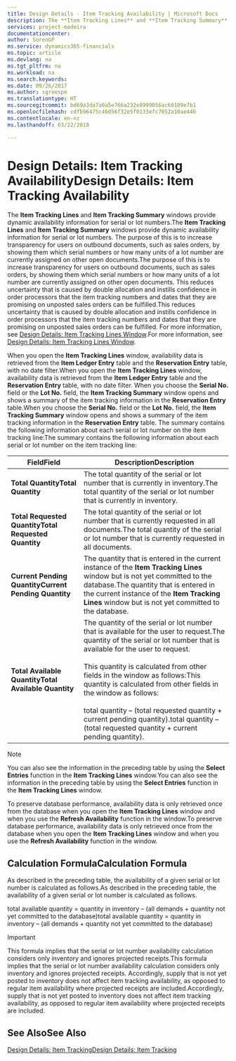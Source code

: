 ```yaml
---
title: Design Details - Item Tracking Availability | Microsoft Docs
description: The **Item Tracking Lines** and **Item Tracking Summary** windows provide dynamic availability information for serial or lot numbers. The purpose of this is to increase transparency for users on outbound documents, such as sales orders, by showing them which serial numbers or how many units of a lot number are currently assigned on other open documents. This reduces uncertainty that is caused by double allocation and instills confidence in order processors that the item tracking numbers and dates that they are promising on unposted sales orders can be fulfilled.
services: project-madeira
documentationcenter: 
author: SorenGP
ms.service: dynamics365-financials
ms.topic: article
ms.devlang: na
ms.tgt_pltfrm: na
ms.workload: na
ms.search.keywords: 
ms.date: 09/26/2017
ms.author: sgroespe
ms.translationtype: HT
ms.sourcegitcommit: bd69a3da7a0a5e766a232e8999056ac60109e7b1
ms.openlocfilehash: cdfb96475c46d56f32e5f0133efc7852a10ae446
ms.contentlocale: en-nz
ms.lasthandoff: 03/22/2018

---
```

# <a name="design-details-item-tracking-availability"></a><span data-ttu-id="87967-105">Design Details: Item Tracking Availability</span><span class="sxs-lookup"><span data-stu-id="87967-105">Design Details: Item Tracking Availability</span></span>
<span data-ttu-id="87967-106">The **Item Tracking Lines** and **Item Tracking Summary** windows provide dynamic availability information for serial or lot numbers.</span><span class="sxs-lookup"><span data-stu-id="87967-106">The **Item Tracking Lines** and **Item Tracking Summary** windows provide dynamic availability information for serial or lot numbers.</span></span> <span data-ttu-id="87967-107">The purpose of this is to increase transparency for users on outbound documents, such as sales orders, by showing them which serial numbers or how many units of a lot number are currently assigned on other open documents.</span><span class="sxs-lookup"><span data-stu-id="87967-107">The purpose of this is to increase transparency for users on outbound documents, such as sales orders, by showing them which serial numbers or how many units of a lot number are currently assigned on other open documents.</span></span> <span data-ttu-id="87967-108">This reduces uncertainty that is caused by double allocation and instills confidence in order processors that the item tracking numbers and dates that they are promising on unposted sales orders can be fulfilled.</span><span class="sxs-lookup"><span data-stu-id="87967-108">This reduces uncertainty that is caused by double allocation and instills confidence in order processors that the item tracking numbers and dates that they are promising on unposted sales orders can be fulfilled.</span></span> <span data-ttu-id="87967-109">For more information, see [Design Details: Item Tracking Lines Window](design-details-item-tracking-lines-window.md).</span><span class="sxs-lookup"><span data-stu-id="87967-109">For more information, see [Design Details: Item Tracking Lines Window](design-details-item-tracking-lines-window.md).</span></span>  

 <span data-ttu-id="87967-110">When you open the **Item Tracking Lines** window, availability data is retrieved from the **Item Ledger Entry** table and the **Reservation Entry** table, with no date filter.</span><span class="sxs-lookup"><span data-stu-id="87967-110">When you open the **Item Tracking Lines** window, availability data is retrieved from the **Item Ledger Entry** table and the **Reservation Entry** table, with no date filter.</span></span> <span data-ttu-id="87967-111">When you choose the **Serial No.** field or the **Lot No.** field, the **Item Tracking Summary** window opens and shows a summary of the item tracking information in the **Reservation Entry** table.</span><span class="sxs-lookup"><span data-stu-id="87967-111">When you choose the **Serial No.** field or the **Lot No.** field, the **Item Tracking Summary** window opens and shows a summary of the item tracking information in the **Reservation Entry** table.</span></span> <span data-ttu-id="87967-112">The summary contains the following information about each serial or lot number on the item tracking line:</span><span class="sxs-lookup"><span data-stu-id="87967-112">The summary contains the following information about each serial or lot number on the item tracking line:</span></span>  

|<span data-ttu-id="87967-113">Field</span><span class="sxs-lookup"><span data-stu-id="87967-113">Field</span></span>|<span data-ttu-id="87967-114">Description</span><span class="sxs-lookup"><span data-stu-id="87967-114">Description</span></span>|  
|---------------------------------|---------------------------------------|  
|<span data-ttu-id="87967-115">**Total Quantity**</span><span class="sxs-lookup"><span data-stu-id="87967-115">**Total Quantity**</span></span>|<span data-ttu-id="87967-116">The total quantity of the serial or lot number that is currently in inventory.</span><span class="sxs-lookup"><span data-stu-id="87967-116">The total quantity of the serial or lot number that is currently in inventory.</span></span>|  
|<span data-ttu-id="87967-117">**Total Requested Quantity**</span><span class="sxs-lookup"><span data-stu-id="87967-117">**Total Requested Quantity**</span></span>|<span data-ttu-id="87967-118">The total quantity of the serial or lot number that is currently requested in all documents.</span><span class="sxs-lookup"><span data-stu-id="87967-118">The total quantity of the serial or lot number that is currently requested in all documents.</span></span>|  
|<span data-ttu-id="87967-119">**Current Pending Quantity**</span><span class="sxs-lookup"><span data-stu-id="87967-119">**Current Pending Quantity**</span></span>|<span data-ttu-id="87967-120">The quantity that is entered in the current instance of the **Item Tracking Lines** window but is not yet committed to the database.</span><span class="sxs-lookup"><span data-stu-id="87967-120">The quantity that is entered in the current instance of the **Item Tracking Lines** window but is not yet committed to the database.</span></span>|  
|<span data-ttu-id="87967-121">**Total Available Quantity**</span><span class="sxs-lookup"><span data-stu-id="87967-121">**Total Available Quantity**</span></span>|<span data-ttu-id="87967-122">The quantity of the serial or lot number that is available for the user to request.</span><span class="sxs-lookup"><span data-stu-id="87967-122">The quantity of the serial or lot number that is available for the user to request.</span></span><br /><br /> <span data-ttu-id="87967-123">This quantity is calculated from other fields in the window as follows:</span><span class="sxs-lookup"><span data-stu-id="87967-123">This quantity is calculated from other fields in the window as follows:</span></span><br /><br /> <span data-ttu-id="87967-124">total quantity – (total requested quantity + current pending quantity).</span><span class="sxs-lookup"><span data-stu-id="87967-124">total quantity – (total requested quantity + current pending quantity).</span></span>|  

> [!NOTE]  
>  <span data-ttu-id="87967-125">You can also see the information in the preceding table by using the **Select Entries** function in the **Item Tracking Lines** window.</span><span class="sxs-lookup"><span data-stu-id="87967-125">You can also see the information in the preceding table by using the **Select Entries** function in the **Item Tracking Lines** window.</span></span>  

 <span data-ttu-id="87967-126">To preserve database performance, availability data is only retrieved once from the database when you open the **Item Tracking Lines** window and when you use the **Refresh Availability** function in the window.</span><span class="sxs-lookup"><span data-stu-id="87967-126">To preserve database performance, availability data is only retrieved once from the database when you open the **Item Tracking Lines** window and when you use the **Refresh Availability** function in the window.</span></span>  

## <a name="calculation-formula"></a><span data-ttu-id="87967-127">Calculation Formula</span><span class="sxs-lookup"><span data-stu-id="87967-127">Calculation Formula</span></span>  
 <span data-ttu-id="87967-128">As described in the preceding table, the availability of a given serial or lot number is calculated as follows.</span><span class="sxs-lookup"><span data-stu-id="87967-128">As described in the preceding table, the availability of a given serial or lot number is calculated as follows.</span></span>  

 <span data-ttu-id="87967-129">total available quantity = quantity in inventory – (all demands + quantity not yet committed to the database)</span><span class="sxs-lookup"><span data-stu-id="87967-129">total available quantity = quantity in inventory – (all demands + quantity not yet committed to the database)</span></span>  

> [!IMPORTANT]  
>  <span data-ttu-id="87967-130">This formula implies that the serial or lot number availability calculation considers only inventory and ignores projected receipts.</span><span class="sxs-lookup"><span data-stu-id="87967-130">This formula implies that the serial or lot number availability calculation considers only inventory and ignores projected receipts.</span></span> <span data-ttu-id="87967-131">Accordingly, supply that is not yet posted to inventory does not affect item tracking availability, as opposed to regular item availability where projected receipts are included.</span><span class="sxs-lookup"><span data-stu-id="87967-131">Accordingly, supply that is not yet posted to inventory does not affect item tracking availability, as opposed to regular item availability where projected receipts are included.</span></span>  

## <a name="see-also"></a><span data-ttu-id="87967-132">See Also</span><span class="sxs-lookup"><span data-stu-id="87967-132">See Also</span></span>  
 [<span data-ttu-id="87967-133">Design Details: Item Tracking</span><span class="sxs-lookup"><span data-stu-id="87967-133">Design Details: Item Tracking</span></span>](design-details-item-tracking.md)


